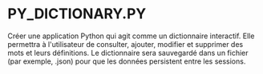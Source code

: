 # PY_DICTIONARY.PY
Créer une application Python qui agit comme un dictionnaire interactif. Elle permettra à l'utilisateur de consulter, ajouter, modifier et supprimer des mots et leurs définitions. Le dictionnaire sera sauvegardé dans un fichier (par exemple, .json) pour que les données persistent entre les sessions.